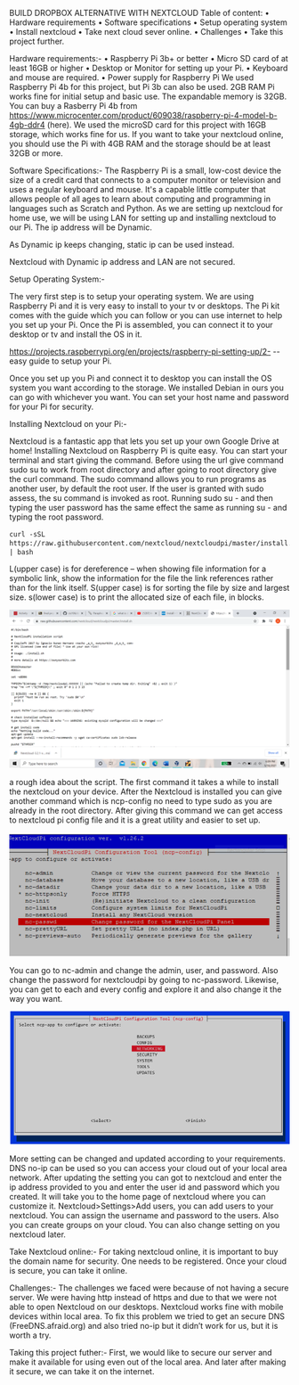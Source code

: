 BUILD DROPBOX ALTERNATIVE WITH NEXTCLOUD
Table of content:
•	Hardware requirements
•	Software specifications
•	Setup operating system
•	Install nextcloud
•	Take next cloud sever online.
•	Challenges
•	Take this project further.

Hardware requirements:-
•	Raspberry Pi 3b+ or better
•	Micro SD card of at least 16GB or higher
•	Desktop or Monitor for setting up your Pi.
•	Keyboard and mouse are required.
•	Power supply for Raspberry Pi
We used Raspberry Pi 4b for this project, but Pi 3b can also be used. 2GB RAM Pi works fine for initial setup and basic use. The expandable memory is 32GB. You can buy a Rasberry Pi 4b from https://www.microcenter.com/product/609038/raspberry-pi-4-model-b-4gb-ddr4 (here). 
We used the microSD card for this project with 16GB storage, which works fine for us. If you want to take your nextcloud online, you should use the Pi with 4GB RAM and the storage should be at least 32GB or more.

Software Specifications:-
	The Raspberry Pi is a small, low-cost device the size of a credit card that connects to a computer monitor or television and uses a regular keyboard and mouse. It's a capable little computer that allows people of all ages to learn about computing and programming in languages such as Scratch and Python.
As we are setting up nextcloud for home use, we will be using LAN for setting up and installing nextcloud to our Pi. The ip address will be Dynamic.

As Dynamic ip keeps changing, static ip can be used instead.

Nextcloud with Dynamic ip address and LAN are not secured. 

Setup Operating System:-
	
The very first step is to setup your operating system. We are using Raspberry Pi and it is very easy to install to your tv or desktops. The Pi kit comes with the guide which you can follow or you can use internet to help you set up your Pi. Once the Pi is assembled, you can connect it to your desktop or tv and install the OS in it. 

https://projects.raspberrypi.org/en/projects/raspberry-pi-setting-up/2- -- easy guide to setup your Pi. 

Once you set up you Pi and connect it to desktop you can install the OS system you want according to the storage. We installed Debian in ours you can go with whichever you want. You can set your host name and password for your Pi for security. 

Installing Nextcloud on your Pi:-

Nextcloud is a fantastic app that lets you set up your own Google Drive at home! 
Installing Nextcloud on Raspberry Pi is quite easy. You can start your terminal and start giving the command.
Before using the url give command sudo su to work from root directory and after going to root directory give the curl command.
The sudo command allows you to run programs as another user, by default the root user. If the user is granted with sudo assess, the su command is invoked as root. Running sudo su - and then typing the user password has the same effect the same as running su - and typing the root password.

	curl -sSL https://raw.githubusercontent.com/nextcloud/nextcloudpi/master/install.sh | bash

L(upper case) is for dereference – when showing file information for a symbolic link, show the information for the file the link references rather than for the link itself. 
S(upper case) is for sorting the file by size and largest size.
s(lower case) is to print the allocated size of each file, in blocks.

![img1](../imgs/pi1.3.png)


a rough idea about the script.
The first command it takes a while to install the nextcloud on your device. After the Nextcloud is installed you can give another command which is ncp-config no need to type sudo as you are already in the root directory. After giving this command we can get access to nextcloud pi config file and it is a great utility and easier to set up.

![img1](../imgs/pi1.1.PNG)



You can go to nc-admin and change the admin, user, and password. Also change the password for nextcloudpi by going to nc-password. Likewise, you can get to each and every config and explore it and also change it the way you want.

![img3](../imgs/pi1.2.PNG)


More setting can be changed and updated according to your requirements.
DNS no-ip can be used so you can access your cloud out of your local area network.
After updating the setting you can got to nextcloud and enter the ip address provided to you and enter the user id and password which you created. It will take you to the home page of nextcloud where you can customize it.
Nextcloud>Settings>Add users, you can add users to your nextcloud. You can assign the username and password to the users. Also you can create groups on your cloud. 
You can also change setting on you nextcloud later. 

Take Nextcloud online:-
For taking nextcloud online, it is important to buy the domain name for security. One needs to be registered. Once your cloud is secure, you can take it online.

Challenges:-
The challenges we faced were because of not having a secure server. We were having http instead of https and due to that we were not able to open Nextcloud on our desktops. Nextcloud works fine with mobile devices within local area. To fix this problem we tried to get an secure DNS (FreeDNS.afraid.org) and also tried no-ip but it didn’t work for us, but it is worth a try.

Taking this project futher:-
First, we would like to secure our server and make it available for using even out of the local area. And later after making it secure, we can take it on the internet.
